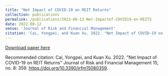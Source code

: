 ```yaml
---
title: "Net Impact of COVID-19 on REIT Returns"
collection: publications
permalink: /publications/2023-08-12-Net-Impactof-COVID19-on-REITS
date: 2022-08-12
venue: 'Journal of Risk and Financial Management'
citation: 'Cai, Yongpei, and Kuan Xu. 2022. "Net Impact of COVID-19 on REIT Returns" Journal of Risk and Financial Management 15, no. 8: 359.' 
---
```



[Download paper here](/files\paper1.pdf)

Recommended citation: Cai, Yongpei, and Kuan Xu. 2022. "Net Impact of COVID-19 on REIT Returns" Journal of Risk and Financial Management 15, no. 8: 359. https://doi.org/10.3390/jrfm15080359. 